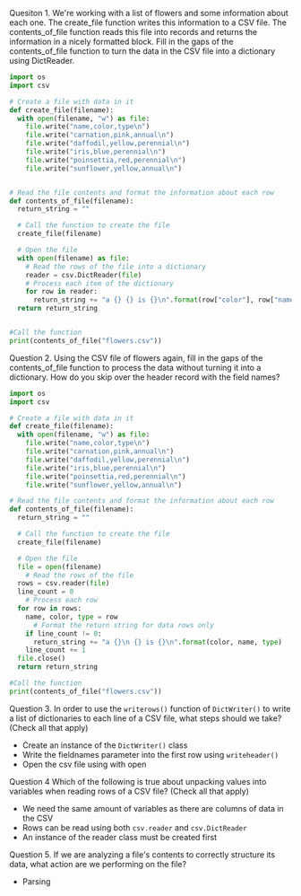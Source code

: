 Quesiton 1. We're working with a list of flowers and some information about each one. The create_file function writes this information to a CSV file. The contents_of_file function reads this file into records and returns the information in a nicely formatted block. Fill in the gaps of the contents_of_file function to turn the data in the CSV file into a dictionary using DictReader.

```python
import os
import csv

# Create a file with data in it
def create_file(filename):
  with open(filename, "w") as file:
    file.write("name,color,type\n")
    file.write("carnation,pink,annual\n")
    file.write("daffodil,yellow,perennial\n")
    file.write("iris,blue,perennial\n")
    file.write("poinsettia,red,perennial\n")
    file.write("sunflower,yellow,annual\n")


# Read the file contents and format the information about each row
def contents_of_file(filename):
  return_string = ""

  # Call the function to create the file 
  create_file(filename)

  # Open the file
  with open(filename) as file:
    # Read the rows of the file into a dictionary
    reader = csv.DictReader(file)
    # Process each item of the dictionary
    for row in reader:
      return_string += "a {} {} is {}\n".format(row["color"], row["name"], row["type"])
  return return_string


#Call the function
print(contents_of_file("flowers.csv"))
```

Question 2. Using the CSV file of flowers again, fill in the gaps of the contents_of_file function to process the data without turning it into a dictionary. How do you skip over the header record with the field names?

```python
import os
import csv

# Create a file with data in it
def create_file(filename):
  with open(filename, "w") as file:
    file.write("name,color,type\n")
    file.write("carnation,pink,annual\n")
    file.write("daffodil,yellow,perennial\n")
    file.write("iris,blue,perennial\n")
    file.write("poinsettia,red,perennial\n")
    file.write("sunflower,yellow,annual\n")

# Read the file contents and format the information about each row
def contents_of_file(filename):
  return_string = ""

  # Call the function to create the file 
  create_file(filename)

  # Open the file
  file = open(filename)
    # Read the rows of the file
  rows = csv.reader(file)
  line_count = 0
    # Process each row
  for row in rows:
    name, color, type = row
      # Format the return string for data rows only
    if line_count != 0:
      return_string += "a {}\n {} is {}\n".format(color, name, type)
    line_count += 1
  file.close()
  return return_string

#Call the function
print(contents_of_file("flowers.csv"))
```

Question 3. In order to use the `writerows()` function of `DictWriter()` to write a list of dictionaries to each line of a CSV file, what steps should we take? (Check all that apply)

- Create an instance of the `DictWriter()` class
- Write the fieldnames parameter into the first row using `writeheader()`
- Open the csv file using with open

Question 4 Which of the following is true about unpacking values into variables when reading rows of a CSV file? (Check all that apply)

- We need the same amount of variables as there are columns of data in the CSV 
- Rows can be read using both `csv.reader` and `csv.DictReader`
- An instance of the reader class must be created first

Question 5. If we are analyzing a file's contents to correctly structure its data, what action are we performing on the file?

- Parsing
